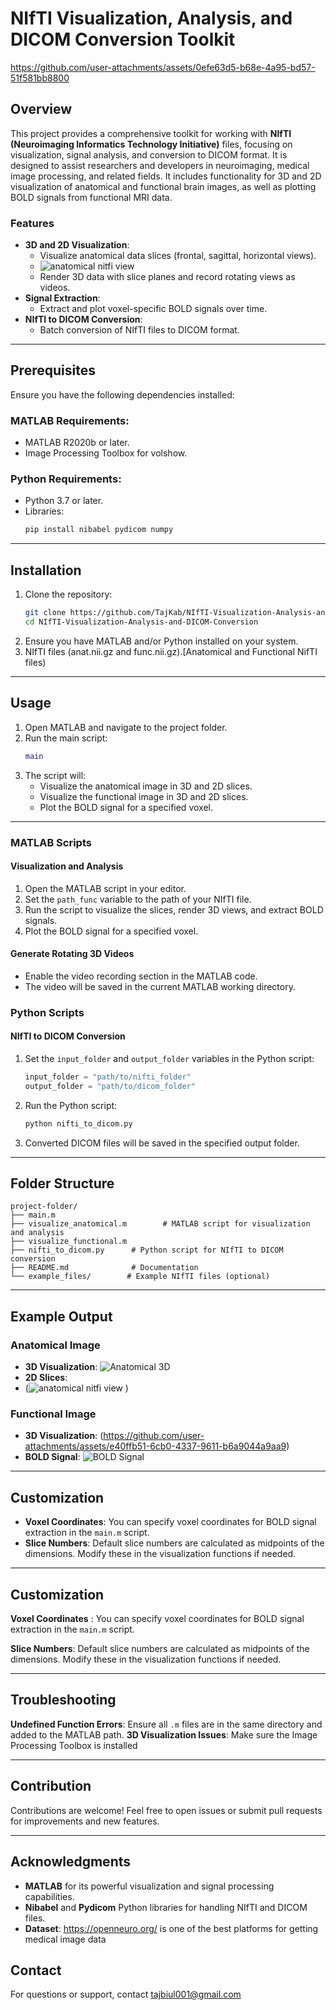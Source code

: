 # NIfTI Visualization, Analysis, and DICOM Conversion Toolkit

https://github.com/user-attachments/assets/0efe63d5-b68e-4a95-bd57-51f581bb8800



## Overview
This project provides a comprehensive toolkit for working with **NIfTI (Neuroimaging Informatics Technology Initiative)** files, focusing on visualization, signal analysis, and conversion to DICOM format. It is designed to assist researchers and developers in neuroimaging, medical image processing, and related fields. It includes functionality for 3D and 2D visualization of anatomical and functional brain images, as well as plotting BOLD signals from functional MRI data.


### Features
- **3D and 2D Visualization**:
  - Visualize anatomical data slices (frontal, sagittal, horizontal views).
  - ![anatomical nitfi view](https://github.com/user-attachments/assets/0a5c2236-4255-4532-8d15-cecfa940b760)
  - Render 3D data with slice planes and record rotating views as videos.
- **Signal Extraction**:
  - Extract and plot voxel-specific BOLD signals over time.
- **NIfTI to DICOM Conversion**:
  - Batch conversion of NIfTI files to DICOM format.

---

## Prerequisites
Ensure you have the following dependencies installed:

### MATLAB Requirements:
- MATLAB R2020b or later.
- Image Processing Toolbox for volshow.

### Python Requirements:
- Python 3.7 or later.
- Libraries:
  ```bash
  pip install nibabel pydicom numpy
  ```

---

## Installation

1. Clone the repository:
   ```bash
   git clone https://github.com/TajKab/NIfTI-Visualization-Analysis-and-DICOM-Conversion.git
   cd NIfTI-Visualization-Analysis-and-DICOM-Conversion
   ```
2. Ensure you have MATLAB and/or Python installed on your system.
3. NIfTI files (anat.nii.gz and func.nii.gz).[Anatomical and Functional NifTI files)



---

## Usage
1. Open MATLAB and navigate to the project folder.
2. Run the main script:
   ```matlab
   main
   ```
3. The script will:
   - Visualize the anatomical image in 3D and 2D slices.
   - Visualize the functional image in 3D and 2D slices.
   - Plot the BOLD signal for a specified voxel.
  
---

### MATLAB Scripts

#### Visualization and Analysis
1. Open the MATLAB script in your editor.
2. Set the `path_func` variable to the path of your NIfTI file.
3. Run the script to visualize the slices, render 3D views, and extract BOLD signals.
4. Plot the BOLD signal for a specified voxel.

#### Generate Rotating 3D Videos
- Enable the video recording section in the MATLAB code.
- The video will be saved in the current MATLAB working directory.

### Python Scripts

#### NIfTI to DICOM Conversion
1. Set the `input_folder` and `output_folder` variables in the Python script:
   ```python
   input_folder = "path/to/nifti_folder"
   output_folder = "path/to/dicom_folder"
   ```
2. Run the Python script:
   ```bash
   python nifti_to_dicom.py
   ```
3. Converted DICOM files will be saved in the specified output folder.

---

## Folder Structure
```
project-folder/
├── main.m
├── visualize_anatomical.m        # MATLAB script for visualization and analysis
├── visualize_functional.m
├── nifti_to_dicom.py      # Python script for NIfTI to DICOM conversion
├── README.md              # Documentation
└── example_files/        # Example NIfTI files (optional)
```
---
## Example Output

### Anatomical Image
- **3D Visualization**:
  ![Anatomical 3D](https://via.placeholder.com/600x400?text=Anatomical+3D+Visualization)
- **2D Slices**:
- (![anatomical nitfi view](https://github.com/user-attachments/assets/34dcaee5-afac-4c6d-972c-7c4da5bc49c9)
)

### Functional Image
- **3D Visualization**:
  (https://github.com/user-attachments/assets/e40ffb51-6cb0-4337-9611-b6a9044a9aa9)
- **BOLD Signal**:
  ![BOLD Signal](https://via.placeholder.com/600x400?text=BOLD+Signal+Plot)

---

## Customization

- **Voxel Coordinates**: You can specify voxel coordinates for BOLD signal extraction in the `main.m` script.
- **Slice Numbers**: Default slice numbers are calculated as midpoints of the dimensions. Modify these in the visualization functions if needed.


---
## Customization

**Voxel Coordinates** : You can specify voxel coordinates for BOLD signal extraction in the `main.m` script.

**Slice Numbers**: Default slice numbers are calculated as midpoints of the dimensions. Modify these in the visualization functions if needed.

---
## Troubleshooting
**Undefined Function Errors**: Ensure all `.m` files are in the same directory and added to the MATLAB path. 
**3D Visualization Issues**: Make sure the Image Processing Toolbox is installed

---

## Contribution
Contributions are welcome! Feel free to open issues or submit pull requests for improvements and new features.

---


## Acknowledgments
- **MATLAB** for its powerful visualization and signal processing capabilities.
- **Nibabel** and **Pydicom** Python libraries for handling NIfTI and DICOM files.
- **Dataset**: https://openneuro.org/ is one of the best platforms for getting medical image data

## Contact
For questions or support, contact tajbiul001@gmail.com 



